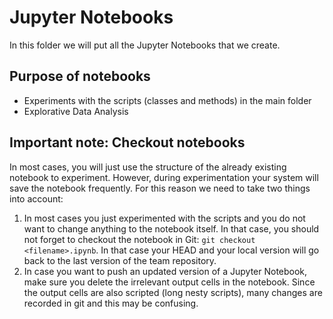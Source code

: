 # Jupyter Notebooks
In this folder we will put all the Jupyter Notebooks that we create. 

## Purpose of notebooks
- Experiments with the scripts (classes and methods) in the main folder
- Explorative Data Analysis 

## Important note: Checkout notebooks
In most cases, you will just use the structure of the already existing notebook to experiment. However, during experimentation your system will save the notebook frequently. For this reason
we need to take two things into account:
1. In most cases you just experimented with the scripts and you do not want to change anything to the notebook itself. In that case, you should not forget to checkout the notebook in Git:
`git checkout <filename>.ipynb`. In that case your HEAD and your local version will go back to the last version of the team repository.
2. In case you want to push an updated version of a Jupyter Notebook, make sure you delete the irrelevant output cells in the notebook. Since the output cells are also scripted (long nesty scripts), 
many changes are recorded in git and this may be confusing.
